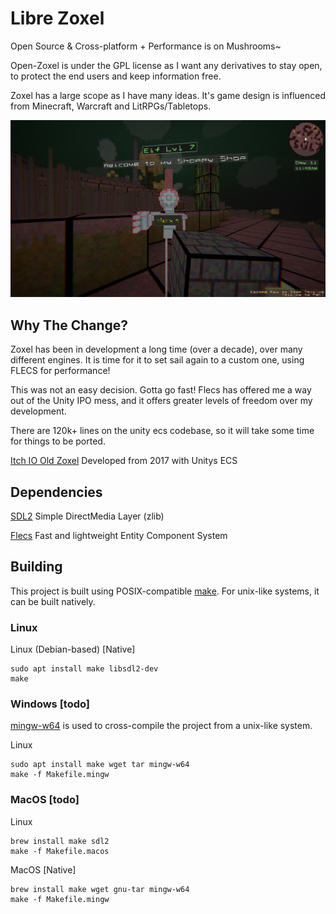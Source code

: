 # Libre Zoxel

Open Source & Cross-platform + Performance is on Mushrooms~

Open-Zoxel is under the GPL license as I want any derivatives to stay open, to protect the end users and keep information free.

Zoxel has a large scope as I have many ideas. It's game design is influenced from Minecraft, Warcraft and LitRPGs/Tabletops.

![Le Old Zoxel](/screenshots/KEyHna.png?raw=false "Le Old Zoxel")

## Why The Change?

Zoxel has been in development a long time (over a decade), over many different engines. It is time for it to set sail again to a custom one, using FLECS for performance!

This was not an easy decision. Gotta go fast! Flecs has offered me a way out of the Unity IPO mess, and it offers greater levels of freedom over my development.

There are 120k+ lines on the unity ecs codebase, so it will take some time for things to be ported.

[Itch IO Old Zoxel](https://deus0.itch.io/zoxel) Developed from 2017 with Unitys ECS

## Dependencies

[SDL2](https://www.libsdl.org/index.php) Simple DirectMedia Layer (zlib)

[Flecs](https://github.com/SanderMertens/flecs) Fast and lightweight Entity Component System

## Building
This project is built using POSIX-compatible [make](https://pubs.opengroup.org/onlinepubs/009695399/utilities/make.html).
For unix-like systems, it can be built natively.

### Linux

Linux (Debian-based) [Native]
```
sudo apt install make libsdl2-dev
make
```

### Windows [todo]

[mingw-w64](http://mingw-w64.org/doku.php) is used to cross-compile the project from a unix-like system.

Linux
```
sudo apt install make wget tar mingw-w64
make -f Makefile.mingw
```


### MacOS [todo]

Linux
```
brew install make sdl2
make -f Makefile.macos
```

MacOS [Native]
```
brew install make wget gnu-tar mingw-w64
make -f Makefile.mingw
```